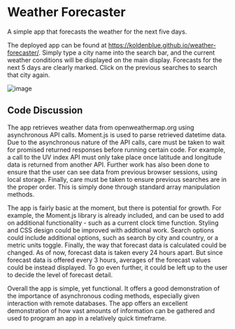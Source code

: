 # Weather Forecaster
A simple app that forecasts the weather for the next five days.

The deployed app can be found at https://koldenblue.github.io/weather-forecaster/. Simply type a city name into the search bar, and the current weather conditions will be displayed on the main display. Forecasts for the next 5 days are clearly marked. Click on the previous searches to search that city again.

![image](https://user-images.githubusercontent.com/64618290/90313767-fd6d2900-dec3-11ea-9a85-b41ab88cff7b.png)

## Code Discussion

The app retrieves weather data from openweathermap.org using asynchronous API calls. Moment.js is used to parse retrieved datetime data. Due to the asynchronous nature of the API calls, care must be taken to wait for promised returned responses before running certain code. For example, a call to the UV index API must only take place once latitude and longitude data is returned from another API. Further work has also been done to ensure that the user can see data from previous browser sessions, using local storage. Finally, care must be taken to ensure previous searches are in the proper order. This is simply done through standard array manipulation methods.

The app is fairly basic at the moment, but there is potential for growth. For example, the Moment.js library is already included, and can be used to add on additional functionality - such as a current clock time function. Styling and CSS design could be improved with addtional work. Search options could include additional options, such as search by city and country, or a metric units toggle. Finally, the way that forecast data is calculated could be changed. As of now, forecast data is taken every 24 hours apart. But since forecast data is offered every 3 hours, averages of the forecast values could be instead displayed. To go even further, it could be left up to the user to decide the level of forecast detail.

Overall the app is simple, yet functional. It offers a good demonstration of the importance of asynchronous coding methods, especially given interaction with remote databases. The app offers an excellent demonstration of how vast amounts of information can be gathered and used to program an app in a relatively quick timeframe.
